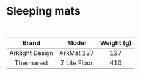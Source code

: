 # Sleeping mats

<br>

|    Brand    |      Model       | Weight (g) |
| :---------: | :--------------: | :--------: |
| Arklight Design | ArkMat 127 | 127 |
| Thermarest | Z Lite Floor | 410 |
